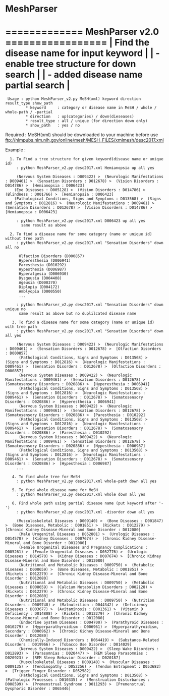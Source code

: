 # MeshParser

 ============= MeshParser v2.0 =================
| Find the disease name for input keyword      |
| - enable tree structure for down search      |
| - added disease name partial search          |
 ===============================================

     Usage : python MeshParser_v2.py MeSH(xml) keyword direction result_type show_path
             * keyword     : category or disease name in MeSH / whole / whole-path / -partial
             * direction   : up(categories) / down(dieseases)
             * result_type : all / unique (for direction down only)
             * show_path   : yes / no

Required : MeSH(xml) should be downloaded to your machine before use
          ftp://nlmpubs.nlm.nih.gov/online/mesh/MESH_FILES/xmlmesh/desc2017.xml
          
          
Example :

      1. To Find a tree structure for given keyword(disease name or unique id)
         : python MeshParser_v2.py desc2017.xml Hemianopsia up all yes
         
         (Nervous System Diseases : D009422) >  (Neurologic Manifestations : D009461) >  (Sensation Disorders : D012678) >  (Vision Disorders : D014786) >  [Hemianopsia : D006423]
        (Eye Diseases : D005128) >  (Vision Disorders : D014786) >  (Blindness : D001766) >  [Hemianopsia : D006423]
        (Pathological Conditions, Signs and Symptoms : D013568) >  (Signs and Symptoms : D012816) >  (Neurologic Manifestations : D009461) >  (Sensation Disorders : D012678) >  (Vision Disorders : D014786) >  [Hemianopsia : D006423]

         : python MeshParser_v2.py desc2017.xml D006423 up all yes         
           same result as above
           
      2. To find a disease name for some category (name or unique id) without tree path
         : python MeshParser_v2.py desc2017.xml "Sensation Disorders" down all no
         
          Olfaction Disorders (D000857)
          Hyperesthesia (D006941)
          Paresthesia (D010292)
          Hypesthesia (D006987)
          Hyperalgesia (D006930)
          Dysgeusia (D004408)
          Ageusia (D000370)
          Diplopia (D004172)
          Amblyopia (D000550)
          ...
      
         : python MeshParser_v2.py desc2017.xml "Sensation Disorders" down unique no
          same result as above but no duplilcated disease name
          
       3. To find a disease name for some category (name or unique id) with tree path
         : python MeshParser_v2.py desc2017.xml "Sensation Disorders" down all yes
         
         (Nervous System Diseases : D009422) >  (Neurologic Manifestations : D009461) >  (Sensation Disorders : D012678) >  [Olfaction Disorders : D000857]
          (Pathological Conditions, Signs and Symptoms : D013568) >  (Signs and Symptoms : D012816) >  (Neurologic Manifestations : D009461) >  (Sensation Disorders : D012678) >  [Olfaction Disorders : D000857]
          (Nervous System Diseases : D009422) >  (Neurologic Manifestations : D009461) >  (Sensation Disorders : D012678) >  (Somatosensory Disorders : D020886) >  [Hyperesthesia : D006941]
          (Pathological Conditions, Signs and Symptoms : D013568) >  (Signs and Symptoms : D012816) >  (Neurologic Manifestations : D009461) >  (Sensation Disorders : D012678) >  (Somatosensory Disorders : D020886) >  [Hyperesthesia : D006941]
          (Nervous System Diseases : D009422) >  (Neurologic Manifestations : D009461) >  (Sensation Disorders : D012678) >  (Somatosensory Disorders : D020886) >  [Paresthesia : D010292]
          (Pathological Conditions, Signs and Symptoms : D013568) >  (Signs and Symptoms : D012816) >  (Neurologic Manifestations : D009461) >  (Sensation Disorders : D012678) >  (Somatosensory Disorders : D020886) >  [Paresthesia : D010292]
          (Nervous System Diseases : D009422) >  (Neurologic Manifestations : D009461) >  (Sensation Disorders : D012678) >  (Somatosensory Disorders : D020886) >  [Hypesthesia : D006987]
          (Pathological Conditions, Signs and Symptoms : D013568) >  (Signs and Symptoms : D012816) >  (Neurologic Manifestations : D009461) >  (Sensation Disorders : D012678) >  (Somatosensory Disorders : D020886) >  [Hypesthesia : D006987]
         ...
         
       4. To find whole tree for MeSH
         : python MeshParser_v2.py desc2017.xml whole-path down all yes
         
       5. To find whole disease name for MeSH
         : python MeshParser_v2.py desc2017.xml whole down all yes         
         
       6. Find whole path using partial disease name (put keyword after '-')
         : python MeshParser_v2.py desc2017.xml -disorder down all yes
         
         (Musculoskeletal Diseases : D009140) >  (Bone Diseases : D001847) >  (Bone Diseases, Metabolic : D001851) >  (Rickets : D012279) >  [Chronic Kidney Disease-Mineral and Bone Disorder : D012080]
          (Male Urogenital Diseases : D052801) >  (Urologic Diseases : D014570) >  (Kidney Diseases : D007674) >  [Chronic Kidney Disease-Mineral and Bone Disorder : D012080]
          (Female Urogenital Diseases and Pregnancy Complications : D005261) >  (Female Urogenital Diseases : D052776) >  (Urologic Diseases : D014570) >  (Kidney Diseases : D007674) >  [Chronic Kidney Disease-Mineral and Bone Disorder : D012080]
          (Nutritional and Metabolic Diseases : D009750) >  (Metabolic Diseases : D008659) >  (Bone Diseases, Metabolic : D001851) >  (Rickets : D012279) >  [Chronic Kidney Disease-Mineral and Bone Disorder : D012080]
          (Nutritional and Metabolic Diseases : D009750) >  (Metabolic Diseases : D008659) >  (Calcium Metabolism Disorders : D002128) >  (Rickets : D012279) >  [Chronic Kidney Disease-Mineral and Bone Disorder : D012080]
          (Nutritional and Metabolic Diseases : D009750) >  (Nutrition Disorders : D009748) >  (Malnutrition : D044342) >  (Deficiency Diseases : D003677) >  (Avitaminosis : D001361) >  (Vitamin D Deficiency : D014808) >  (Rickets : D012279) >  [Chronic Kidney Disease-Mineral and Bone Disorder : D012080]
          (Endocrine System Diseases : D004700) >  (Parathyroid Diseases : D010279) >  (Hyperparathyroidism : D006961) >  (Hyperparathyroidism, Secondary : D006962) >  [Chronic Kidney Disease-Mineral and Bone Disorder : D012080]
          (Chemically-Induced Disorders : D064419) >  (Substance-Related Disorders : D019966) >  [Tobacco Use Disorder : D014029]
          (Nervous System Diseases : D009422) >  (Sleep Wake Disorders : D012893) >  (Parasomnias : D020447) >  (REM Sleep Parasomnias : D020923) >  [REM Sleep Behavior Disorder : D020187]
          (Musculoskeletal Diseases : D009140) >  (Muscular Diseases : D009135) >  (Tendinopathy : D052256) >  (Tendon Entrapment : D053682) >  [Trigger Finger Disorder : D052582]
          (Pathological Conditions, Signs and Symptoms : D013568) >  (Pathologic Processes : D010335) >  (Menstruation Disturbances : D008599) >  (Premenstrual Syndrome : D011293) >  [Premenstrual Dysphoric Disorder : D065446]
         
